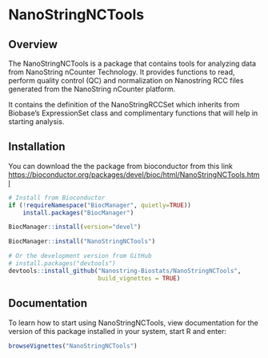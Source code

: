 
<!-- README.md is generated from README.Rmd. Please edit that file -->

# NanoStringNCTools

## Overview

The NanoStringNCTools is a package that contains tools for analyzing
data from NanoString nCounter Technology. It provides functions to read,
perform quality control (QC) and normalization on Nanostring RCC files
generated from the NanoString nCounter platform.

It contains the definition of the NanoStringRCCSet which inherits from
Biobase’s ExpressionSet class and complimentary functions that will help
in starting analysis.

## Installation

You can download the the package from bioconductor from this link
<https://bioconductor.org/packages/devel/bioc/html/NanoStringNCTools.html>

``` r
# Install from Bioconductor
if (!requireNamespace("BiocManager", quietly=TRUE))
    install.packages("BiocManager")

BiocManager::install(version="devel")

BiocManager::install("NanoStringNCTools")

# Or the development version from GitHub
# install.packages("devtools")
devtools::install_github("Nanostring-Biostats/NanoStringNCTools", 
                         build_vignettes = TRUE)
```

## Documentation

To learn how to start using NanoStringNCTools, view documentation for
the version of this package installed in your system, start R and enter:

``` r
browseVignettes("NanoStringNCTools")
```
